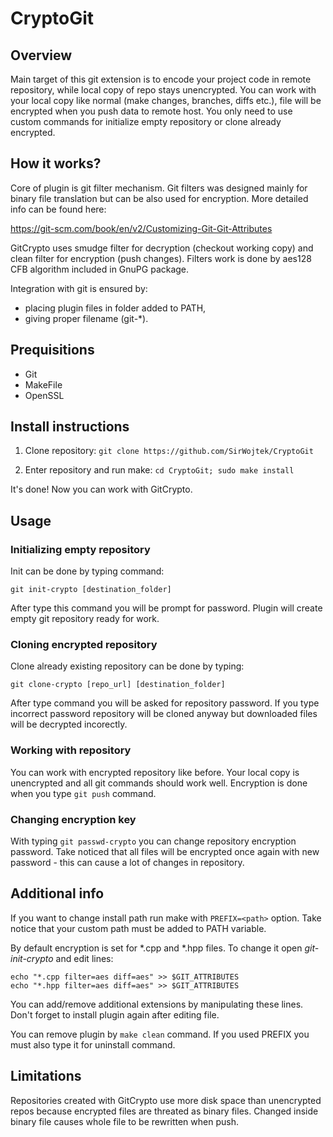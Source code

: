 # CryptoGit

## Overview
Main target of this git extension is to encode your project code in remote repository,
while local copy of repo stays unencrypted.
You can work with your local copy like normal (make changes, branches, diffs etc.),
file will be encrypted when you push data to remote host.
You only need to use custom commands for initialize empty repository or clone already encrypted.

## How it works?
Core of plugin is git filter mechanism. Git filters was designed mainly for binary file translation
but can be also used for encryption. More detailed info can be found here:

https://git-scm.com/book/en/v2/Customizing-Git-Git-Attributes

GitCrypto uses smudge filter for decryption (checkout working copy)
and clean filter for encryption (push changes).
Filters work is done by aes128 CFB algorithm included in GnuPG package.

Integration with git is ensured by:
- placing plugin files in folder added to PATH,
- giving proper filename (git-*).


## Prequisitions
- Git
- MakeFile
- OpenSSL

## Install instructions
1. Clone repository:
`git clone https://github.com/SirWojtek/CryptoGit`

2. Enter repository and run make:
`cd CryptoGit; sudo make install`

It's done! Now you can work with GitCrypto.

## Usage
### Initializing empty repository
Init can be done by typing command:
```
git init-crypto [destination_folder]
```
After type this command you will be prompt for password.
Plugin will create empty git repository ready for work.

### Cloning encrypted repository
Clone already existing repository can be done by typing:
```
git clone-crypto [repo_url] [destination_folder]
```
After type command you will be asked for repository password.
If you type incorrect password repository will be cloned anyway
but downloaded files will be decrypted incorectly.

### Working with repository
You can work with encrypted repository like before.
Your local copy is unencrypted and all git commands should work well.
Encryption is done when you type `git push` command.

### Changing encryption key
With typing `git passwd-crypto` you can change repository encryption password.
Take noticed that all files will be encrypted once again with new password -
this can cause a lot of changes in repository.

## Additional info
If you want to change install path run make with `PREFIX=<path>` option.
Take notice that your custom path must be added to PATH variable.


By default encryption is set for *.cpp and *.hpp files. To change it open _git-init-crypto_ and edit lines:
```
echo "*.cpp filter=aes diff=aes" >> $GIT_ATTRIBUTES
echo "*.hpp filter=aes diff=aes" >> $GIT_ATTRIBUTES
```
You can add/remove additional extensions by manipulating these lines.
Don't forget to install plugin again after editing file.


You can remove plugin by `make clean` command.
If you used PREFIX you must also type it for uninstall command.

## Limitations
Repositories created with GitCrypto use more disk space than unencrypted repos
because encrypted files are threated as binary files.
Changed inside binary file causes whole file to be rewritten when push.
